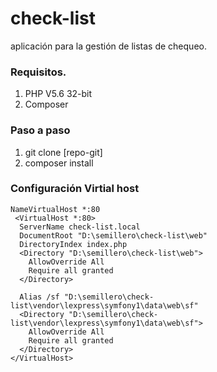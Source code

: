 # check-list
aplicación para la gestión de listas de chequeo. 

### Requisitos.
1. PHP V5.6 32-bit
2. Composer

### Paso a paso

1.  git clone [repo-git]
2.  composer install


### Configuración Virtial host 

```
NameVirtualHost *:80
 <VirtualHost *:80>
  ServerName check-list.local
  DocumentRoot "D:\semillero\check-list\web"
  DirectoryIndex index.php
  <Directory "D:\semillero\check-list\web">
    AllowOverride All
    Require all granted
  </Directory>

  Alias /sf "D:\semillero\check-list\vendor\lexpress\symfony1\data\web\sf"
  <Directory "D:\semillero\check-list\vendor\lexpress\symfony1\data\web\sf">
    AllowOverride All
    Require all granted
  </Directory>
</VirtualHost>
```


